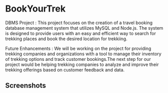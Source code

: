 
# BookYourTrek

DBMS Project : This project focuses on the creation of a travel booking database management system that utilizes MySQL and Node.js. The system is designed to provide users with an easy and efficient way to search for trekking places and book the desired location for trekkiing.

Future Enhancements : We will be working on the project for providing trekking companies and organizations with a tool to manage their inventory of trekking options and track customer bookings.The next step for our project would be helping trekking companies to analyze and improve their trekking offerings based on customer feedback and data.




## Screenshots
